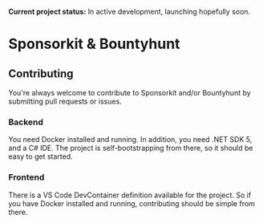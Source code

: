 **Current project status:** In active development, launching hopefully soon.

# Sponsorkit & Bountyhunt

## Contributing
You're always welcome to contribute to Sponsorkit and/or Bountyhunt by submitting pull requests or issues.

### Backend
You need Docker installed and running. In addition, you need .NET SDK 5, and a C# IDE. The project is self-bootstrapping from there, so it should be easy to get started.

### Frontend
There is a VS Code DevContainer definition available for the project. So if you have Docker installed and running, contributing should be simple from there.
